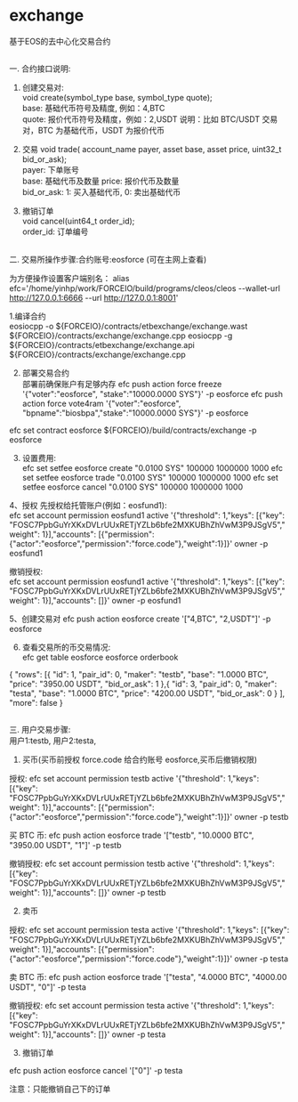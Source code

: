 # exchange
基于EOS的去中心化交易合约<br>

##
一. 合约接口说明:
1. 创建交易对:     
void create(symbol_type base, symbol_type quote);    
base:   基础代币符号及精度, 例如：4,BTC    
quote:	报价代币符号及精度，例如：2,USDT
说明：比如 BTC/USDT 交易对，BTC 为基础代币，USDT 为报价代币    

2. 交易
void trade( account_name payer, asset base, asset price, uint32_t bid_or_ask);   
payer: 	下单账号    
base:   基础代币及数量
price: 	报价代币及数量  
bid_or_ask:	1: 买入基础代币, 0: 卖出基础代币

3. 撤销订单  
void cancel(uint64_t order_id);    
order_id: 订单编号  


##
二. 交易所操作步骤:合约账号:eosforce (可在主网上查看)

为方便操作设置客户端别名：
alias efc='/home/yinhp/work/FORCEIO/build/programs/cleos/cleos --wallet-url http://127.0.0.1:6666 --url http://127.0.0.1:8001'

1.编译合约      
eosiocpp -o ${FORCEIO}/contracts/etbexchange/exchange.wast  ${FORCEIO}/contracts/exchange/exchange.cpp
eosiocpp -g ${FORCEIO}/contracts/etbexchange/exchange.api  ${FORCEIO}/contracts/exchange/exchange.cpp

2. 部署交易合约  
部署前确保账户有足够内存
efc push action force freeze '{"voter":"eosforce", "stake":"10000.0000 SYS"}' -p eosforce
efc push action force vote4ram '{"voter":"eosforce", "bpname":"biosbpa","stake":"10000.0000 SYS"}' -p eosforce  

efc set contract eosforce ${FORCEIO}/build/contracts/exchange -p eosforce

3. 设置费用:  
efc set setfee eosforce create "0.0100 SYS" 100000 1000000 1000
efc set setfee eosforce trade "0.0100 SYS" 100000 1000000 1000
efc set setfee eosforce cancel "0.0100 SYS" 100000 1000000 1000


4、授权 
先授权给托管账户(例如：eosfund1):     
efc set account permission eosfund1 active '{"threshold": 1,"keys": [{"key": "FOSC7PpbGuYrXKxDVLrUUxRETjYZLb6bfe2MXKUBhZhVwM3P9JSgV5","weight": 1}],"accounts": [{"permission":{"actor":"eosforce","permission":"force.code"},"weight":1}]}' owner -p eosfund1

撤销授权:  
efc set account permission eosfund1 active '{"threshold": 1,"keys": [{"key": "FOSC7PpbGuYrXKxDVLrUUxRETjYZLb6bfe2MXKUBhZhVwM3P9JSgV5","weight": 1}],"accounts": []}' owner -p eosfund1     

5、创建交易对
efc push action eosforce create '["4,BTC", "2,USDT"]' -p eosforce

6. 查看交易所的币交易情况:     
efc get table eosforce eosforce orderbook       

{
  "rows": [{
      "id": 1,
      "pair_id": 0,
      "maker": "testb",
      "base": "1.0000 BTC",
      "price": "3950.00 USDT",
      "bid_or_ask": 1
    },{
      "id": 3,
      "pair_id": 0,
      "maker": "testa",
      "base": "1.0000 BTC",
      "price": "4200.00 USDT",
      "bid_or_ask": 0
    }
  ],
  "more": false
}


##
三. 用户交易步骤:  
用户1:testb, 用户2:testa, 

1. 买币(买币前授权 force.code 给合约账号 eosforce,买币后撤销权限)              

授权: 
efc set account permission testb active '{"threshold": 1,"keys": [{"key": "FOSC7PpbGuYrXKxDVLrUUxRETjYZLb6bfe2MXKUBhZhVwM3P9JSgV5","weight": 1}],"accounts": [{"permission":{"actor":"eosforce","permission":"force.code"},"weight":1}]}' owner -p testb

买 BTC 币: 
efc push action eosforce trade '["testb", "10.0000 BTC", "3950.00 USDT", "1"]' -p testb

撤销授权: 
efc set account permission testb active '{"threshold": 1,"keys": [{"key": "FOSC7PpbGuYrXKxDVLrUUxRETjYZLb6bfe2MXKUBhZhVwM3P9JSgV5","weight": 1}],"accounts": []}' owner -p testb

2. 卖币   

授权: 
efc set account permission testa active '{"threshold": 1,"keys": [{"key": "FOSC7PpbGuYrXKxDVLrUUxRETjYZLb6bfe2MXKUBhZhVwM3P9JSgV5","weight": 1}],"accounts": [{"permission":{"actor":"eosforce","permission":"force.code"},"weight":1}]}' owner -p testa

卖 BTC 币: 
efc push action eosforce trade '["testa", "4.0000 BTC", "4000.00 USDT", "0"]' -p testa

撤销授权: 
efc set account permission testa active '{"threshold": 1,"keys": [{"key": "FOSC7PpbGuYrXKxDVLrUUxRETjYZLb6bfe2MXKUBhZhVwM3P9JSgV5","weight": 1}],"accounts": []}' owner -p testa


3. 撤销订单     

efc push action eosforce cancel '["0"]' -p testa

注意：只能撤销自己下的订单
